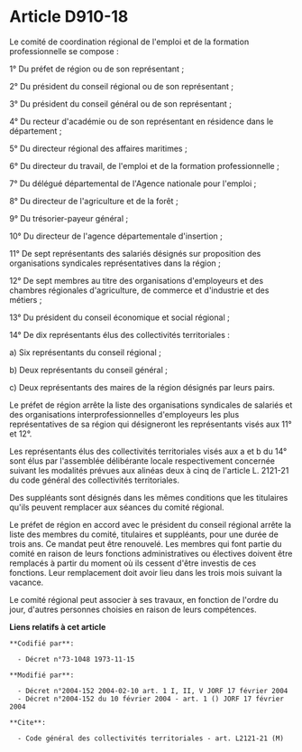 # Article D910-18

Le comité de coordination régional de l'emploi et de la formation professionnelle se compose :

1° Du préfet de région ou de son représentant ;

2° Du président du conseil régional ou de son représentant ;

3° Du président du conseil général ou de son représentant ;

4° Du recteur d'académie ou de son représentant en résidence dans le département ;

5° Du directeur régional des affaires maritimes ;

6° Du directeur du travail, de l'emploi et de la formation professionnelle ;

7° Du délégué départemental de l'Agence nationale pour l'emploi ;

8° Du directeur de l'agriculture et de la forêt ;

9° Du trésorier-payeur général ;

10° Du directeur de l'agence départementale d'insertion ;

11° De sept représentants des salariés désignés sur proposition des organisations syndicales représentatives dans la région ;

12° De sept membres au titre des organisations d'employeurs et des chambres régionales d'agriculture, de commerce et
d'industrie et des métiers ;

13° Du président du conseil économique et social régional ;

14° De dix représentants élus des collectivités territoriales :

a) Six représentants du conseil régional ;

b) Deux représentants du conseil général ;

c) Deux représentants des maires de la région désignés par leurs pairs.

Le préfet de région arrête la liste des organisations syndicales de salariés et des organisations interprofessionnelles
d'employeurs les plus représentatives de sa région qui désigneront les représentants visés aux 11° et 12°.

Les représentants élus des collectivités territoriales visés aux a et b du 14° sont élus par l'assemblée délibérante locale
respectivement concernée suivant les modalités prévues aux alinéas deux à cinq de l'article L. 2121-21 du code général des
collectivités territoriales.

Des suppléants sont désignés dans les mêmes conditions que les titulaires qu'ils peuvent remplacer aux séances du comité
régional.

Le préfet de région en accord avec le président du conseil régional arrête la liste des membres du comité, titulaires et
suppléants, pour une durée de trois ans. Ce mandat peut être renouvelé. Les membres qui font partie du comité en raison de
leurs fonctions administratives ou électives doivent être remplacés à partir du moment où ils cessent d'être investis de ces
fonctions. Leur remplacement doit avoir lieu dans les trois mois suivant la vacance.

Le comité régional peut associer à ses travaux, en fonction de l'ordre du jour, d'autres personnes choisies en raison de
leurs compétences.

**Liens relatifs à cet article**

	**Codifié par**:

	  - Décret n°73-1048 1973-11-15

	**Modifié par**:

	  - Décret n°2004-152 2004-02-10 art. 1 I, II, V JORF 17 février 2004
	  - Décret n°2004-152 du 10 février 2004 - art. 1 () JORF 17 février 2004

	**Cite**:

	  - Code général des collectivités territoriales - art. L2121-21 (M)
